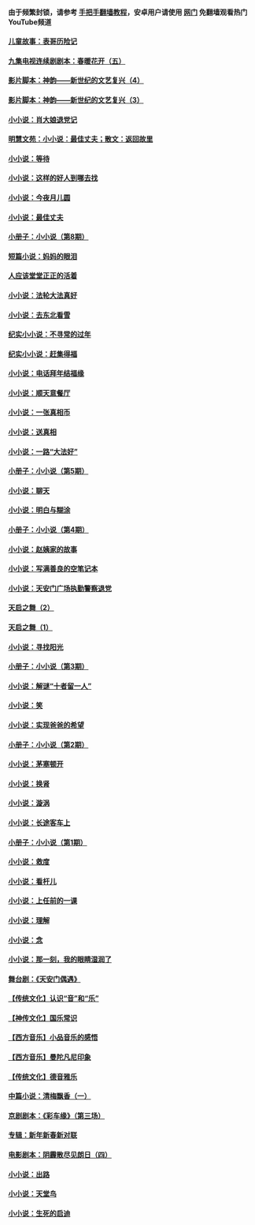 #### 由于频繁封锁，请参考 [手把手翻墙教程](https://github.com/gfw-breaker/guides/wiki/)，安卓用户请使用 [网门](https://github.com/gfw-breaker/nogfw/blob/master/dl.md?t=06281201) 免翻墙观看热门YouTube频道 

#### [儿童故事：表哥历险记](../pages/328/383535.md?t=06281201) 

#### [九集电视连续剧剧本：春暖花开（五）](../pages/328/275919.md?t=06281201) 

#### [影片脚本：神韵——新世纪的文艺复兴（4）](../pages/328/266089.md?t=06281201) 

#### [影片脚本：神韵——新世纪的文艺复兴（3）](../pages/328/266087.md?t=06281201) 

#### [小小说：肖大娘退党记](../pages/328/239807.md?t=06281201) 

#### [明慧文苑：小小说：最佳丈夫；散文：返回故里](../pages/328/3439.md?t=06281201) 

#### [小小说：等待](../pages/328/223927.md?t=06281201) 

#### [小小说：这样的好人到哪去找](../pages/328/209396.md?t=06281201) 

#### [小小说：今夜月儿圆](../pages/328/193588.md?t=06281201) 

#### [小小说：最佳丈夫](../pages/328/190938.md?t=06281201) 

#### [小册子：小小说（第8期）](../pages/328/188202.md?t=06281201) 

#### [短篇小说：妈妈的眼泪](../pages/328/187712.md?t=06281201) 

#### [人应该堂堂正正的活着](../pages/328/182430.md?t=06281201) 

#### [小小说：法轮大法真好](../pages/328/174669.md?t=06281201) 

#### [小小说：去东北看雪](../pages/328/173882.md?t=06281201) 

#### [纪实小小说：不寻常的过年](../pages/328/173187.md?t=06281201) 

#### [纪实小小说：赶集得福](../pages/328/172652.md?t=06281201) 

#### [小小说：电话拜年结福缘](../pages/328/172533.md?t=06281201) 

#### [小小说：顺天意餐厅](../pages/328/170182.md?t=06281201) 

#### [小小说：一张真相币](../pages/328/169410.md?t=06281201) 

#### [小小说：送真相](../pages/328/166713.md?t=06281201) 

#### [小小说：一路“大法好”](../pages/328/162016.md?t=06281201) 

#### [小册子：小小说（第5期）](../pages/328/161131.md?t=06281201) 

#### [小小说：聊天](../pages/328/159640.md?t=06281201) 

#### [小小说：明白与糊涂](../pages/328/158101.md?t=06281201) 

#### [小册子：小小说（第4期）](../pages/328/158006.md?t=06281201) 

#### [小小说：赵姨家的故事](../pages/328/157843.md?t=06281201) 

#### [小小说：写满善良的空笔记本](../pages/328/157382.md?t=06281201) 

#### [小小说：天安门广场执勤警察退党](../pages/328/156982.md?t=06281201) 

#### [天启之舞（2）](../pages/328/153440.md?t=06281201) 

#### [天启之舞（1）](../pages/328/153439.md?t=06281201) 

#### [小小说：寻找阳光](../pages/328/153065.md?t=06281201) 

#### [小册子：小小说（第3期）](../pages/328/151715.md?t=06281201) 

#### [小小说：解谜“十者留一人”](../pages/328/148967.md?t=06281201) 

#### [小小说：笑](../pages/328/148905.md?t=06281201) 

#### [小小说：实现爸爸的希望](../pages/328/148096.md?t=06281201) 

#### [小册子：小小说（第2期）](../pages/328/147214.md?t=06281201) 

#### [小小说：茅塞顿开](../pages/328/147030.md?t=06281201) 

#### [小小说：换肾](../pages/328/146770.md?t=06281201) 

#### [小小说：漩涡](../pages/328/146683.md?t=06281201) 

#### [小小说：长途客车上](../pages/328/145076.md?t=06281201) 

#### [小册子：小小说（第1期）](../pages/328/143963.md?t=06281201) 

#### [小小说：救度](../pages/328/143927.md?t=06281201) 

#### [小小说：看杆儿](../pages/328/142137.md?t=06281201) 

#### [小小说：上任前的一课](../pages/328/140808.md?t=06281201) 

#### [小小说：理解](../pages/328/140476.md?t=06281201) 

#### [小小说：念](../pages/328/139513.md?t=06281201) 

#### [小小说：那一刻，我的眼睛湿润了](../pages/328/138476.md?t=06281201) 

#### [舞台剧：《天安门偶遇》](../pages/328/117155.md?t=06281201) 

#### [【传统文化】认识“音”和“乐”](../pages/328/108667.md?t=06281201) 

#### [【神传文化】国乐常识](../pages/328/104225.md?t=06281201) 

#### [【西方音乐】小品音乐的感悟](../pages/328/102924.md?t=06281201) 

#### [【西方音乐】曼陀凡尼印象](../pages/328/102922.md?t=06281201) 

#### [【传统文化】德音雅乐](../pages/328/102923.md?t=06281201) 

#### [中篇小说：清梅飘香（一）](../pages/328/101058.md?t=06281201) 

#### [京剧剧本：《彩车缘》（第三场）](../pages/328/96434.md?t=06281201) 

#### [专辑：新年新春新对联](../pages/328/94991.md?t=06281201) 

#### [电影剧本：阴霾散尽见朗日（四）](../pages/328/87081.md?t=06281201) 

#### [小小说：出路](../pages/328/84848.md?t=06281201) 

#### [小小说：天堂鸟](../pages/328/83084.md?t=06281201) 

#### [小小说：生死的启迪](../pages/328/70977.md?t=06281201) 

